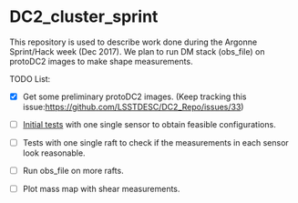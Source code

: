 # DC2_cluster_sprint

This repository is used to describe work done during the Argonne Sprint/Hack week (Dec 2017). We plan to run DM stack (obs_file) on protoDC2 images to make shape measurements.

TODO List:

- [x] Get some preliminary protoDC2 images. (Keep tracking this issue:https://github.com/LSSTDESC/DC2_Repo/issues/33)

- [ ] [Initial tests](https://github.com/rbliu/DC2_cluster_sprint/issues/1) with one single sensor to obtain feasible configurations.

- [ ] Tests with one single raft to check if the measurements in each sensor look reasonable.

- [ ] Run obs_file on more rafts.

- [ ] Plot mass map with shear measurements.
